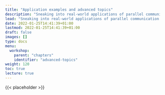 ```yaml
---
title: "Application examples and advanced topics"
description: "Sneaking into real-world applications of parallel communication in OpenFOAM"
lead: "Sneaking into real-world applications of parallel communication in OpenFOAM"
date: 2022-01-25T14:41:39+01:00
lastmod: 2022-01-25T14:41:39+01:00
draft: false
images: []
type: docs
menu:
  workshop:
    parent: "chapters"
    identifier: "advanced-topics"
weight: 120
toc: true
lecture: true
---
```


<script type="text/javascript" src="/js/lock.js"></script>
{{< placeholder >}}
